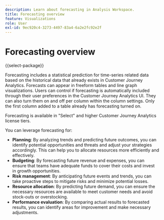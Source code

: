 ```yaml
---
description: Learn about forecasting in Analysis Workspace.
title: Forecasting overview
feature: Visualizations
role: User
exl-id: 9ec920c4-3273-4497-83a4-6a2e2fc92e2f
---
```

# Forecasting overview

{{select-package}}

Forecasting includes a statistical prediction for time-series related data based on the historical data that already exists in Customer Journey Analytics. Forecasts can appear in freeform tables and line graph visualizations. Users can control if forecasting is automatically included through their user preferences in the Customer Journey Analytics UI. They can also turn them on and off per column within the column settings. Only the first column added to a table already has forecasting turned on.

Forecasting is available in "Select" and higher Customer Journey Analytics license tiers.

You can leverage forecasting for:

* **Planning**: By analyzing trends and predicting future outcomes, you can identify potential opportunities and threats and adjust your strategies accordingly. This can help you to allocate resources more efficiently and effectively.
* **Budgeting**: By forecasting future revenue and expenses, you can ensure that teams have adequate funds to cover their costs and invest in growth opportunities.
* **Risk management**: By anticipating future events and trends, you can take proactive steps to mitigate risks and minimize potential losses.
* **Resource allocation**: By predicting future demand, you can ensure the necessary resources are available to meet customer needs and avoid stock-outs or overstocking.
* **Performance evaluation**: By comparing actual results to forecasted results, you can identify areas for improvement and make necessary adjustments.
